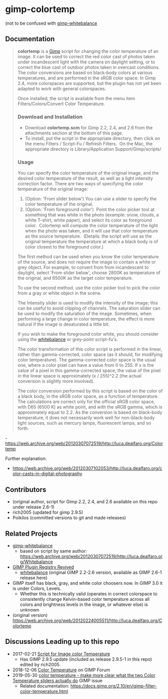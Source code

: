 # gimp-colortemp
(not to be confused with [gimp-whitebalance](https://github.com/Hierosoft/gimp-whitebalance)

## Documentation
> **colortemp** is a [Gimp](https://web.archive.org/web/20120307072519/http://spip.dealfaro.com/home/code/www.gimp.org) script for changing the color temperature of an image. It can be used to correct the red color cast of photos taken under incandescent light with the camera on daylight setting, or to correct the blue cast of outdoor photos taken in overcast conditions. The color conversions are based on black-body colors at various temperatures, and are performed in the sRGB color space. In Gimp 2.4, more colorspaces are supported, but the plugin has not yet been adapted to work with general colorspaces.
> 
> Once installed, the script is available from the menu item Filters/Colors/Convert Color Temperature.
> 
> ### Download and Installation  
> 
> -   Download **colortemp.scm** for Gimp 2.2, 2.4, and 2.6 from the attachments section at the bottom of this page.  
> -   To install, put the script in the appropriate directory, then click on the menu Filters / Script-Fu / Refresh Filters.  On the Mac, the appropriate directory is Library/Application Support/Gimp/scripts/  
>     
> 
> ### Usage
> 
> You can specify the color temperature of the original image, and the desired color temperature of the result, as well as a light intensity correction factor. There are two ways of specifying the color temperature of the original image:
> 
> 1.  (Option: 'From slider below') You can use a slider to specify the color temperature of the original.
> 2.  (Option: 'From foreground color')  Point the color picker tool at something that was white in the photo (example: snow, clouds, a white T-shirt, white paper), and select its color as foreground color.  Colortemp will compute the color temperature of the light when the photo was taken, and it will use that color temperature as the source temperature.  (Details: the script will use as the original temperature the temperature at which a black body is of color closest to the foreground color.)
> 
> The first method can be used when you know the color temperature of the source, and does not require the image to contain a white or grey object. For example, to convert from from incandescent to daylight, select 'From slider below', choose 2800K as temperature of the original, and 6500K as the target color temperature.
> 
> To use the second method, use the color picker tool to pick the color from a gray or white object in the scene.
> 
> The Intensity slider is used to modify the intensity of the image; this can be useful to avoid clipping of channels. The saturation slider can be used to modify the saturation of the image. Sometimes, when performing a large change in color temperature, the effect is more natural if the image is desaturated a little bit.
> 
> If you wish to make the foreground color white, you should consider using the [whitebalance](https://web.archive.org/web/20120307072519/http://luca.dealfaro.org/Whitebalance) or grey-point script-fu's.
> 
> The color transformation of this color script is performed in the linear, rather than gamma-corrected, color space (as it should, for modifying color temperature). The gamma-corrected color space is the usual one, where a color pixel can have a value from 0 to 255. If x is the value of a pixel in this gamma-corrected space, the value of the pixel in the linear space is approximately (x / 255)^2.2 (the actual conversion is slightly more involved).
> 
> The color conversion performed by this script is based on the color of a black body, in the sRGB color space, as a function of temperature. The calculations are correct only for the official sRGB color space, with D65 (6500 K) as white point, and with the sRGB gamma, which is approximately equal to 2.2. As the conversion is based on black-body temperature, it does not necessarily work well for non-black-body light sources, such as mercury lamps, fluorescent lamps, and so forth.

-<https://web.archive.org/web/20120307072519/http://luca.dealfaro.org/Colortemp>

Further explanation:
- <https://web.archive.org/web/20120307102053/http://luca.dealfaro.org/color-casts-in-digital-photography>

## Contributors
- (original author, script for Gimp 2.2, 2.4, and 2.6 available on this repo under release 2.6-1)
- rich2005 (updated for gimp 2.9.5)
- Poikilos (committed versions to git and made releases)


## Related Projects
- [gimp-whitebalance](https://github.com/Hierosoft/gimp-whitebalance)
  - based on script by same author: https://web.archive.org/web/20120307072519/http://luca.dealfaro.org/Whitebalance
- [GIMP Plugin Registry Revived](https://dodoledev.github.io/registry.gimp.org_revived)
  - [whitebalance](https://dodoledev.github.io/registry.gimp.org_revived/node/72.html) (original GIMP 2.2-2.6 version, available as GIMP 2.6-1 release here)
- GIMP itself has black, gray, and white color choosers now. In GIMP 3.0 it is under Colors, Levels.
  - Whether this is technically valid (operates in correct colorspace to consistently change Kelvin-based color temperature across all colors and brightness levels in the image, or whatever else) is unknown
- (original version) https://web.archive.org/web/20120224005511/http://luca.dealfaro.org/Colortemp


## Discussions Leading up to this repo
- 2017-02-21 [Script for Image color Temperature](https://www.gimp-forum.net/Thread-Script-for-Image-color-Temperature?pid=1304#pid1304)
  - Has GIMP 2.9.5 update (included as release 2.9.5-1 in this repo) edited by rich2005.
- 2018-12-06 [Color Temperature](https://www.gimp-forum.net/Thread-Color-Temperature) on GIMP Forum
- 2019-05-30 [color temperature - make more clear what the two Color Temperature sliders actually do](https://gitlab.gnome.org/GNOME/gimp/-/issues/3440) GIMP issue
  - Related documentation: <https://docs.gimp.org/2.10/en/gimp-filter-color-temperature.html>

